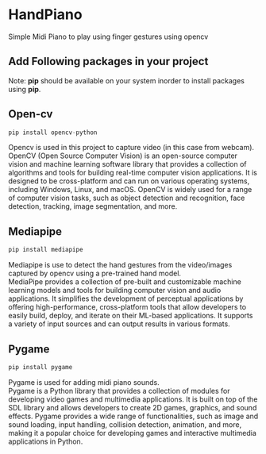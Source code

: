 # HandPiano
Simple Midi Piano to play using finger gestures using opencv

## Add Following packages in your project
Note: **pip** should be available on your system inorder to install packages using **pip**.
## Open-cv
```python 
pip install opencv-python
```
Opencv is used in this project to capture video (in this case from webcam).<br>
OpenCV (Open Source Computer Vision) is an open-source computer vision and machine learning software library that provides a collection of algorithms and tools for building real-time computer vision applications. It is designed to be cross-platform and can run on various operating systems, including Windows, Linux, and macOS. OpenCV is widely used for a range of computer vision tasks, such as object detection and recognition, face detection, tracking, image segmentation, and more.

## Mediapipe
```python
pip install mediapipe
```
Mediapipe is use to detect the hand gestures from the video/images captured by opencv using a pre-trained hand model.<br>
MediaPipe provides a collection of pre-built and customizable machine learning models and tools for building computer vision and audio applications. It simplifies the development of perceptual applications by offering high-performance, cross-platform tools that allow developers to easily build, deploy, and iterate on their ML-based applications. It supports a variety of input sources and can output results in various formats. 

## Pygame
```python
pip install pygame
```
Pygame is used for adding midi piano sounds.<br>
Pygame is a Python library that provides a collection of modules for developing video games and multimedia applications. It is built on top of the SDL library and allows developers to create 2D games, graphics, and sound effects. Pygame provides a wide range of functionalities, such as image and sound loading, input handling, collision detection, animation, and more, making it a popular choice for developing games and interactive multimedia applications in Python.
